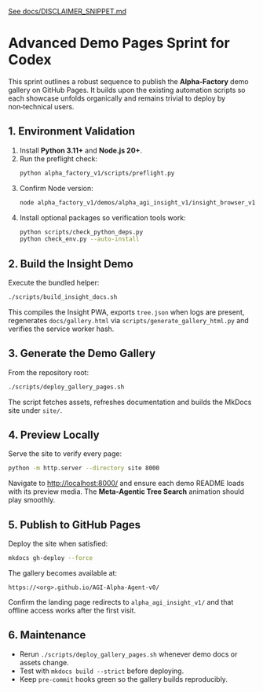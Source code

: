 [See docs/DISCLAIMER_SNIPPET.md](../docs/DISCLAIMER_SNIPPET.md)

# Advanced Demo Pages Sprint for Codex

This sprint outlines a robust sequence to publish the **Alpha‑Factory** demo gallery on GitHub Pages. It builds upon the existing automation scripts so each showcase unfolds organically and remains trivial to deploy by non‑technical users.

## 1. Environment Validation
1. Install **Python 3.11+** and **Node.js 20+**.
2. Run the preflight check:
   ```bash
   python alpha_factory_v1/scripts/preflight.py
   ```
3. Confirm Node version:
   ```bash
   node alpha_factory_v1/demos/alpha_agi_insight_v1/insight_browser_v1/build/version_check.js
   ```
4. Install optional packages so verification tools work:
   ```bash
   python scripts/check_python_deps.py
   python check_env.py --auto-install
   ```

## 2. Build the Insight Demo
Execute the bundled helper:
```bash
./scripts/build_insight_docs.sh
```
This compiles the Insight PWA, exports `tree.json` when logs are present,
regenerates `docs/gallery.html` via `scripts/generate_gallery_html.py` and
verifies the service worker hash.

## 3. Generate the Demo Gallery
From the repository root:
```bash
./scripts/deploy_gallery_pages.sh
```
The script fetches assets, refreshes documentation and builds the MkDocs site under `site/`.

## 4. Preview Locally
Serve the site to verify every page:
```bash
python -m http.server --directory site 8000
```
Navigate to <http://localhost:8000/> and ensure each demo README loads with its preview media. The **Meta‑Agentic Tree Search** animation should play smoothly.

## 5. Publish to GitHub Pages
Deploy the site when satisfied:
```bash
mkdocs gh-deploy --force
```
The gallery becomes available at:
```
https://<org>.github.io/AGI-Alpha-Agent-v0/
```
Confirm the landing page redirects to `alpha_agi_insight_v1/` and that offline access works after the first visit.

## 6. Maintenance
- Rerun `./scripts/deploy_gallery_pages.sh` whenever demo docs or assets change.
- Test with `mkdocs build --strict` before deploying.
- Keep `pre-commit` hooks green so the gallery builds reproducibly.

